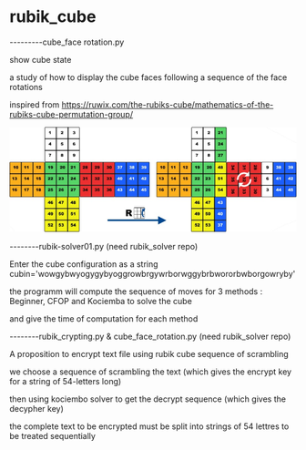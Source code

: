 # rubik_cube
---------cube_face rotation.py 

show cube state

a study of how to display the cube faces following a sequence of the face rotations

inspired from https://ruwix.com/the-rubiks-cube/mathematics-of-the-rubiks-cube-permutation-group/

[<img src=https://github.com/jdavid54/rubik_cube/blob/master/mathematics-permutation-group.jpg />](https://ruwix.com/the-rubiks-cube/mathematics-of-the-rubiks-cube-permutation-group/)

--------rubik-solver01.py (need rubik_solver repo)

Enter the cube configuration as a string cubin='wowgybwyogygybyoggrowbrgywrborwggybrbwororbwborgowryby'

the programm will compute the sequence of moves for 3 methods : Beginner, CFOP and Kociemba to solve the cube

and give the time of computation for each method

--------rubik_crypting.py & cube_face_rotation.py (need rubik_solver repo)

A proposition to encrypt text file using rubik cube sequence of scrambling 

we choose a sequence of scrambling the text (which gives the encrypt key for a string of 54-letters long)

then using kociembo solver to get the decrypt sequence (which gives the decypher key)

the complete text to be encrypted must be split into strings of 54 lettres to be treated sequentially 



